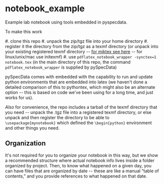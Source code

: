 # notebook_example
Example lab notebook using tools embedded in pyspecdata.

To make this work

#.  clone this repo
#.  unpack the zip/tgz file into your home directory
#.  register it the directory from the zip/tgz as a texmf directory (or unpack into your existing registered texmf directory -- [for miktex see here](https://miktex.org/kb/texmf-roots) -- for linux/unix/mac use initexmf)
#.  use `pdflatex_notebook_wrapper -synctex=1 notebook.tex` (in the main directory of this repo, the command `pdflatex_notebook_wrapper` is supplied by pySpecData)

pySpecData comes with embedded with the capability to run and update python environments that are embedded into latex (we haven't done a detailed comparison of this to pythontex, which might also be an alternate option -- this is based on code we've been using for a long time, and just works for us).

*Also* for convenience, the repo includes a tarball of the texmf directory that you need -- unpack the .tgz file into a registered texmf directory, or else unpack and then register the directory to be able to `\usepackage{mynotebook}` which defined the `\begin{python}` environment and other things you need.

## Organization

It's not required for you to organize your notebook in this way, but we show a recommended structure where actual notebook info lives inside a folder organized by project.
Then, to know what happened on a given day, you can have files that are organized by date -- these are like a manual “table of contents,” and you provide references to what happened on that date.
